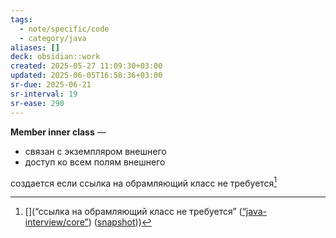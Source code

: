 ```yaml
---
tags:
  - note/specific/code
  - category/java
aliases: []
deck: obsidian::work
created: 2025-05-27 11:09:30+03:00
updated: 2025-06-05T16:58:36+03:00
sr-due: 2025-06-21
sr-interval: 19
sr-ease: 290
---
```


**Member inner class**
—
- связан с экземпляром внешнего
- доступ ко всем полям внешнего

создается если ссылка на обрамляющий класс не требуется[^1]

[^1]: [](“ссылка на обрамляющий класс не требуется” ([“java-interview/core”](zotero://select/library/items/T3X9ZD57)) ([snapshot](zotero://open-pdf/library/items/2GAN5TQF?sel=p%3Anth-child(147)&annotation=T7CSH8ZR)))
